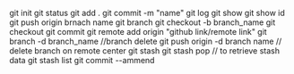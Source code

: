 git init
git status
git add .
git commit -m "name"
git log
git show
git show id
git push origin brnach name
git branch
git checkout -b branch_name
git checkout
git commit
git remote add origin "github link/remote link"
git branch -d branch_name //branch delete
git push origin -d branch name // delete branch on remote center
git stash 
git stash pop // to retrieve stash data
git stash list
git commit --ammend
